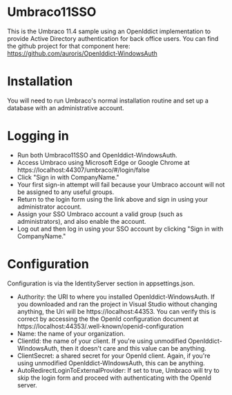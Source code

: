 # Umbraco11SSO
This is the Umbraco 11.4 sample using an OpenIddict implementation to provide Active Directory authentication for back office users. You can find the github project for that component here: https://github.com/auroris/OpenIddict-WindowsAuth

# Installation
You will need to run Umbraco's normal installation routine and set up a database with an administrative account.

# Logging in
* Run both Umbraco11SSO and OpenIddict-WindowsAuth. 
* Access Umbraco using Microsoft Edge or Google Chrome at https://localhost:44307/umbraco/#/login/false
* Click "Sign in with CompanyName."
* Your first sign-in attempt will fail because your Umbraco account will not be assigned to any useful groups. 
* Return to the login form using the link above and sign in using your administrator account.
* Assign your SSO Umbraco account a valid group (such as administrators), and also enable the account.
* Log out and then log in using your SSO account by clicking "Sign in with CompanyName."

# Configuration
Configuration is via the IdentityServer section in appsettings.json.

* Authority: the URI to where you installed OpenIddict-WindowsAuth. If you downloaded and ran the project in Visual Studio without changing anything, the Uri will be https://localhost:44353. You can verify this is correct by accessing the the OpenId configuration document at https://localhost:44353/.well-known/openid-configuration
* Name: the name of your organization.
* ClientId: the name of your client. If you're using unmodified OpenIddict-WindowsAuth, then it doesn't care and this value can be anything.
* ClientSecret: a shared secret for your OpenId client. Again, if you're using unmodified OpenIddict-WIndowsAuth, this can be anything.
* AutoRedirectLoginToExternalProvider: If set to true, Umbraco will try to skip the login form and proceed with authenticating with the OpenId server.
